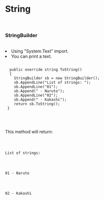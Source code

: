 <h1>String</h1>
<br/>

<h3>StringBuilder</h3>
<br/>
<li>Using "System.Text" import.</li>
<li>You can print a text.</li>
<pre>
<code>
  public override string ToString()
  {
    StringBuilder sb = new StringBuilder();
    sb.AppendLine("List of strings: ");
    sb.AppendLine("01");
    sb.Append(" - Naruto");
    sb.AppendLine("02");
    sb.Append(" - Kakashi");
    return sb.ToString();
 }
</code>
</pre>
<br/>
<p>This method will return: </p>
<code>
 <p>List of strings:</p>
 <p>01 - Naruto</p>
 <p>02 - Kakashi</p>
</code>
